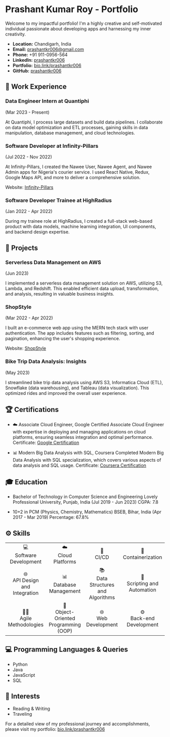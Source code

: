 # Prashant Kumar Roy - Portfolio

Welcome to my impactful portfolio! I'm a highly creative and self-motivated individual passionate about developing apps and harnessing my inner creativity.

- **Location:** Chandigarh, India
- **Email:** prashantkr006@gmail.com
- **Phone:** +91 911-0956-564
- **LinkedIn:** [prashantkr006](https://www.linkedin.com/in/prashantkr006/)
- **Portfolio:** [bio.link/prashantkr006](https://bio.link/prashantkr006)
- **GitHub:** [prashantkr006](https://github.com/prashantkr006)

## :briefcase: Work Experience

### Data Engineer Intern at Quantiphi
(Mar 2023 - Present)

At Quantiphi, I process large datasets and build data pipelines. I collaborate on data model optimization and ETL processes, gaining skills in data manipulation, database management, and cloud technologies.

### Software Developer at Infinity-Pillars
(Jul 2022 - Nov 2022)

At Infinity-Pillars, I created the Nawee User, Nawee Agent, and Nawee Admin apps for Nigeria's courier service. I used React Native, Redux, Google Maps API, and more to deliver a comprehensive solution.

Website: [Infinity-Pillars](https://www.linkedin.com/company/infinity-pillars/mycompany/)

### Software Developer Trainee at HighRadius
(Jan 2022 - Apr 2022)

During my trainee role at HighRadius, I created a full-stack web-based product with data models, machine learning integration, UI components, and backend design expertise.

## :rocket: Projects

### Serverless Data Management on AWS
(Jun 2023)

I implemented a serverless data management solution on AWS, utilizing S3, Lambda, and Redshift. This enabled efficient data upload, transformation, and analysis, resulting in valuable business insights.

### ShopStyle
(Mar 2022 - Apr 2022)

I built an e-commerce web app using the MERN tech stack with user authentication. The app includes features such as filtering, sorting, and pagination, enhancing the user's shopping experience.

Website: [ShopStyle](https://prashantkr006.github.io/shopStyle/)

### Bike Trip Data Analysis: Insights
(May 2023)

I streamlined bike trip data analysis using AWS S3, Informatica Cloud (ETL), Snowflake (data warehousing), and Tableau (data visualization). This optimized rides and improved the overall user experience.

## :trophy: Certifications

- :cloud: Associate Cloud Engineer, Google
  Certified Associate Cloud Engineer with expertise in deploying and managing applications on cloud platforms, ensuring seamless integration and optimal performance.
  Certificate: [Google Certification](https://lnkd.in/dE3ARrMD)
  
- :bar_chart: Modern Big Data Analysis with SQL, Coursera
  Completed Modern Big Data Analysis with SQL specialization, which covers various aspects of data analysis and SQL usage.
  Certificate: [Coursera Certification](https://bit.ly/3uQPj8m)

## :mortar_board: Education

- Bachelor of Technology in Computer Science and Engineering
  Lovely Professional University, Punjab, India (Jul 2019 - Jun 2023)
  CGPA: 7.8

- 10+2 in PCM (Physics, Chemistry, Mathematics)
  BSEB, Bihar, India (Apr 2017 - Mar 2019)
  Percentage: 67.8%

## :gear: Skills

<div align="center">
  <table>
    <tr>
      <td align="center">
        💻<br>Software Development
      </td>
      <td align="center">
        ☁️<br>Cloud Platforms
      </td>
      <td align="center">
        🔄<br>CI/CD
      </td>
      <td align="center">
        🐳<br>Containerization
      </td>
    </tr>
    <tr>
      <td align="center">
        🌐<br>API Design and Integration
      </td>
      <td align="center">
        📊<br>Database Management
      </td>
      <td align="center">
        📚<br>Data Structures and Algorithms
      </td>
      <td align="center">
        🤖<br>Scripting and Automation
      </td>
    </tr>
    <tr>
      <td align="center">
        🏃‍♂️<br>Agile Methodologies
      </td>
      <td align="center">
        🧬<br>Object-Oriented Programming (OOP)
      </td>
      <td align="center">
        🌐<br>Web Development
      </td>
      <td align="center">
        ⚙️<br>Back-end Development
      </td>
    </tr>
  </table>
</div>


## :computer: Programming Languages & Queries

- Python
- Java
- JavaScript
- SQL

## :book: Interests

- Reading & Writing
- Traveling

For a detailed view of my professional journey and accomplishments, please visit my portfolio: [bio.link/prashantkr006](https://bio.link/prashantkr006)
